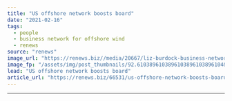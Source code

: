 ```yaml
---
title: "US offshore network boosts board"
date: "2021-02-16"
tags: 
  - people
  - business network for offshore wind
  - renews
source: "renews"
image_url: "https://renews.biz//media/20667/liz-burdock-business-network-for-offshore-wind.png?mode=crop&width=770&heightratio=0.6103896103896103896103896104&slimmage=true"
image_fp: "/assets/img/post_thumbnails/92.6103896103896103896103896104&slimmage=true"
lead: "US offshore network boosts board"
article_url: "https://renews.biz/66531/us-offshore-network-boosts-board/"
---
```


---
